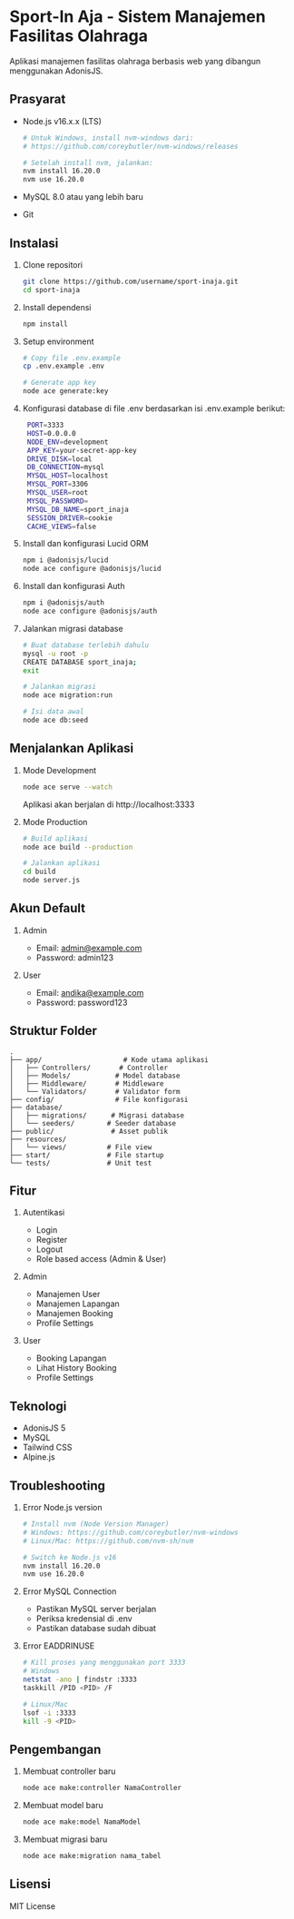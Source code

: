 # Sport-In Aja - Sistem Manajemen Fasilitas Olahraga

Aplikasi manajemen fasilitas olahraga berbasis web yang dibangun menggunakan AdonisJS.

## Prasyarat

- Node.js v16.x.x (LTS)
  ```bash
  # Untuk Windows, install nvm-windows dari:
  # https://github.com/coreybutler/nvm-windows/releases
  
  # Setelah install nvm, jalankan:
  nvm install 16.20.0
  nvm use 16.20.0
  ```

- MySQL 8.0 atau yang lebih baru
- Git

## Instalasi

1. Clone repositori
   ```bash
   git clone https://github.com/username/sport-inaja.git
   cd sport-inaja
   ```

2. Install dependensi
   ```bash
   npm install
   ```

3. Setup environment
   ```bash
   # Copy file .env.example
   cp .env.example .env
   
   # Generate app key
   node ace generate:key
   ```

4. Konfigurasi database di file .env berdasarkan isi .env.example berikut:
   ```bash
    PORT=3333
    HOST=0.0.0.0
    NODE_ENV=development
    APP_KEY=your-secret-app-key
    DRIVE_DISK=local
    DB_CONNECTION=mysql
    MYSQL_HOST=localhost
    MYSQL_PORT=3306
    MYSQL_USER=root
    MYSQL_PASSWORD=
    MYSQL_DB_NAME=sport_inaja
    SESSION_DRIVER=cookie
    CACHE_VIEWS=false
   ```

5. Install dan konfigurasi Lucid ORM
   ```bash
   npm i @adonisjs/lucid
   node ace configure @adonisjs/lucid
   ```

6. Install dan konfigurasi Auth
   ```bash
   npm i @adonisjs/auth
   node ace configure @adonisjs/auth
   ```

7. Jalankan migrasi database
   ```bash
   # Buat database terlebih dahulu
   mysql -u root -p
   CREATE DATABASE sport_inaja;
   exit
   
   # Jalankan migrasi
   node ace migration:run
   
   # Isi data awal
   node ace db:seed
   ```

## Menjalankan Aplikasi

1. Mode Development
   ```bash
   node ace serve --watch
   ```
   Aplikasi akan berjalan di http://localhost:3333

2. Mode Production
   ```bash
   # Build aplikasi
   node ace build --production
   
   # Jalankan aplikasi
   cd build
   node server.js
   ```

## Akun Default

1. Admin
   - Email: admin@example.com
   - Password: admin123

2. User
   - Email: andika@example.com
   - Password: password123

## Struktur Folder

```
.
├── app/                    # Kode utama aplikasi
│   ├── Controllers/       # Controller
│   ├── Models/           # Model database
│   ├── Middleware/       # Middleware
│   └── Validators/       # Validator form
├── config/               # File konfigurasi
├── database/            
│   ├── migrations/      # Migrasi database
│   └── seeders/        # Seeder database
├── public/              # Asset publik
├── resources/
│   └── views/          # File view
├── start/              # File startup
└── tests/              # Unit test
```

## Fitur

1. Autentikasi
   - Login
   - Register
   - Logout
   - Role based access (Admin & User)

2. Admin
   - Manajemen User
   - Manajemen Lapangan
   - Manajemen Booking
   - Profile Settings

3. User
   - Booking Lapangan
   - Lihat History Booking
   - Profile Settings

## Teknologi

- AdonisJS 5
- MySQL
- Tailwind CSS
- Alpine.js

## Troubleshooting

1. Error Node.js version
   ```bash
   # Install nvm (Node Version Manager)
   # Windows: https://github.com/coreybutler/nvm-windows
   # Linux/Mac: https://github.com/nvm-sh/nvm
   
   # Switch ke Node.js v16
   nvm install 16.20.0
   nvm use 16.20.0
   ```

2. Error MySQL Connection
   - Pastikan MySQL server berjalan
   - Periksa kredensial di .env
   - Pastikan database sudah dibuat

3. Error EADDRINUSE
   ```bash
   # Kill proses yang menggunakan port 3333
   # Windows
   netstat -ano | findstr :3333
   taskkill /PID <PID> /F
   
   # Linux/Mac
   lsof -i :3333
   kill -9 <PID>
   ```

## Pengembangan

1. Membuat controller baru
   ```bash
   node ace make:controller NamaController
   ```

2. Membuat model baru
   ```bash
   node ace make:model NamaModel
   ```

3. Membuat migrasi baru
   ```bash
   node ace make:migration nama_tabel
   ```

## Lisensi

MIT License 
